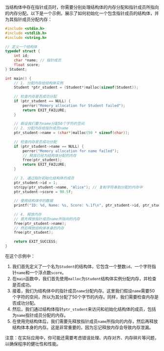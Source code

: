 当结构体中存在指针成员时，你需要分别处理结构体的内存分配和指针成员所指向的内存分配。以下是一个示例，展示了如何初始化一个包含指针成员的结构体，并为其指针成员分配内存：

```c
#include <stdio.h>  
#include <stdlib.h>  
#include <string.h>  
  
// 定义一个结构体  
typedef struct {  
    int id;  
    char *name; // 指针成员  
    float score;  
} Student;  
  
int main() {  
    // 1. 分配内存给结构体实例  
    Student *ptr_student = (Student*)malloc(sizeof(Student));  
      
    // 检查内存是否成功分配  
    if (ptr_student == NULL) {  
        perror("Memory allocation for Student failed");  
        return EXIT_FAILURE;  
    }  
      
    // 假设我们要为name分配50个字符的空间  
    // 2. 分配内存给指针成员name  
    ptr_student->name = (char*)malloc(50 * sizeof(char));  
      
    // 检查内存是否成功分配  
    if (ptr_student->name == NULL) {  
        perror("Memory allocation for name failed");  
        // 释放已经为结构体分配的内存  
        free(ptr_student);  
        return EXIT_FAILURE;  
    }  
      
    // 3. 通过指针初始化结构体的成员  
    ptr_student->id = 1;  
    strcpy(ptr_student->name, "Alice"); // 复制字符串到分配的内存中  
    ptr_student->score = 90.5f;  
      
    // 使用结构体中的数据  
    printf("ID: %d, Name: %s, Score: %.1f\n", ptr_student->id, ptr_student->name, ptr_student->score);  
      
    // 4. 释放内存  
    // 首先释放指针成员name所指向的内存  
    free(ptr_student->name);  
    // 然后释放结构体本身的内存  
    free(ptr_student);  
      
    return EXIT_SUCCESS;  
}
```

在这个示例中：

1. 我们首先定义了一个名为`Student`的结构体，它包含一个整数`id`、一个字符指针`name`和一个浮点数`score`。
2. 在`main`函数中，我们首先使用`malloc`为`Student`结构体实例分配内存，并检查是否成功。
3. 接着，我们为结构体中的指针成员`name`分配内存。这里我们假设`name`需要50个字符的空间，所以为其分配了50个字节的内存。同样，我们需要检查内存是否成功分配。
4. 然后，我们通过结构体指针`ptr_student`来访问和初始化结构体的成员，包括为`name`指针成员分配的内存。
5. 在使用完结构体后，我们需要先释放指针成员`name`所指向的内存，然后再释放结构体本身的内存。这是非常重要的，因为忘记释放内存会导致内存泄漏。

注意：在实际应用中，你可能还需要考虑错误处理、内存对齐、内存碎片等问题，以确保程序的健壮性和性能。